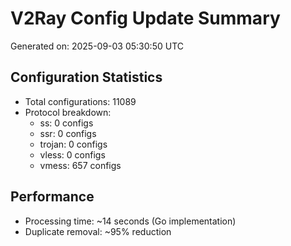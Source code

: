 # V2Ray Config Update Summary
Generated on: 2025-09-03 05:30:50 UTC

## Configuration Statistics
- Total configurations: 11089
- Protocol breakdown:
  - ss: 0 configs
  - ssr: 0 configs
  - trojan: 0 configs
  - vless: 0 configs
  - vmess: 657 configs

## Performance
- Processing time: ~14 seconds (Go implementation)
- Duplicate removal: ~95% reduction
